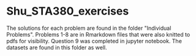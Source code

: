 # Shu_STA380_exercises

The solutions for each problem are found in the folder "Individual Problems". Problems 1-8 are in Rmarkdown files that were also knitted to pdfs for visibility. Question 9 was completed in jupyter notebook.
The datasets are found in this folder as well.